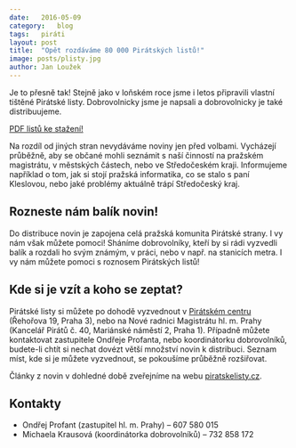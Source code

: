 ```yaml
---
date:	2016-05-09
category:	blog
tags:	piráti
layout:	post
title:	"Opět rozdáváme 80 000 Pirátských listů!" 
image: posts/plisty.jpg
author:	Jan Loužek
---
```


Je to přesně tak! Stejně jako v loňském roce jsme i letos připravili vlastní tištěné Pirátské listy. Dobrovolnicky jsme je napsali a dobrovolnicky je také distribuujeme. 

<a href="/assets/pdf/piratstke-listy-2016-V.pdf" class="button large">PDF listů ke stažení!</a>

Na rozdíl od jiných stran nevydáváme noviny jen před volbami. Vycházejí průběžně, aby se občané mohli seznámit s naší činností na pražském magistrátu, v městských částech, nebo ve Středočeském kraji. Informujeme například o tom, jak si stojí pražská informatika, co se stalo s paní Kleslovou, nebo jaké problémy aktuálně trápí Středočeský kraj.

## Rozneste nám balík novin!

Do distribuce novin je zapojena celá pražská komunita Pirátské strany. I vy nám však můžete pomoci! Sháníme dobrovolníky, kteří by si rádi vyzvedli balík a rozdali ho svým známým, v práci, nebo v např. na stanicích metra. I vy nám můžete pomoci s roznosem Pirátských listů! 

## Kde si je vzít a koho se zeptat?

Pirátské listy si můžete po dohodě vyzvednout v [Pirátském centru](https://praha.pirati.cz/pice/) (Řehořova 19, Praha 3), nebo na Nové radnici Magistrátu hl. m. Prahy (Kancelář Pirátů č. 40, Mariánské náměstí 2, Praha 1). Případně můžete kontaktovat zastupitele Ondřeje Profanta, nebo koordinátorku dobrovolníků, budete-li chtít si nechat dovézt větší množství novin k distribuci. Seznam míst, kde si je můžete vyzvednout, se pokoušíme průběžně rozšiřovat. 


Články z novin v dohledné době zveřejníme na webu [piratskelisty.cz](http://www.piratskelisty.cz/).

## Kontakty

* Ondřej Profant (zastupitel hl. m. Prahy) – 607 580 015
* Michaela Krausová (koordinátorka dobrovolníků) – 732 858 172

